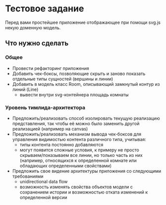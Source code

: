 # Тестовое задание

Перед вами простейшее приложение отображающее при помощи svg.js некую доменную модель.

## Что нужно сделать

### Общее

- Провести рефакторинг приложения
- Добавить чек-боксы, позволяющие скрыть и заново показать отдельные типы сущностей (вершины и линии)
- Добавить в модель класс Room, описывающий замкнутый контур из линий (Line)
  - вывести внутри svg-контейнера площадь комнаты

### Уровень тимлида-архитектора

- Предложить/реализовать способ изолировать текущую реализацию представления, так чтобы её можно было заменить другой реализацией (например на canvas)
- Предложить/реализовать механизм вывода чек-боксов для управления видимостью контента различного типа, учитывая:
    - типы контента постоянно добавляются
    - могут появится сложные условия, к примеру не просто скрываем/показываем все линии, но только часть из них (например, относящихся к определенной комнате или обладающих определенными свойствами)
- Предложить свое видение архитектуры приложения со следующими требованиями
    - unidirectional data flow
    - возможность изменять свойства объектов модели с сохранением истории и возможностью отката изменений к определенной версии






